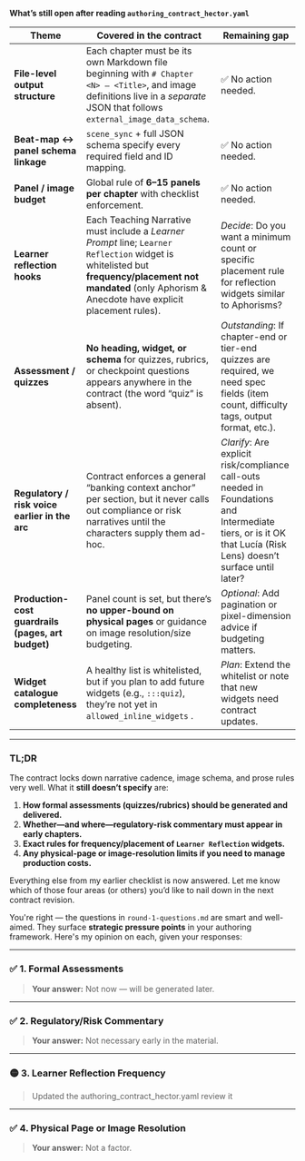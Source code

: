 **What’s still open after reading `authoring_contract_hector.yaml`**

| Theme | Covered in the contract | Remaining gap |
| -------------------------------------------------- | ----------------------------------------------------------------------------------------------------------------------------------------------------------------------------------------------------------- | --------------------------------------------------------------------------------------------------------------------------------------------------------------- |
| **File-level output structure** | Each chapter must be its own Markdown file beginning with `# Chapter <N> – <Title>`, and image definitions live in a *separate* JSON that follows `external_image_data_schema`. | ✅ No action needed. |
| **Beat-map ↔ panel schema linkage** | `scene_sync` + full JSON schema specify every required field and ID mapping. | ✅ No action needed. |
| **Panel / image budget** | Global rule of **6–15 panels per chapter** with checklist enforcement. | ✅ No action needed. |
| **Learner reflection hooks** | Each Teaching Narrative must include a *Learner Prompt* line; `Learner Reflection` widget is whitelisted but **frequency/placement not mandated** (only Aphorism & Anecdote have explicit placement rules). | *Decide*: Do you want a minimum count or specific placement rule for reflection widgets similar to Aphorisms? |
| **Assessment / quizzes** | **No heading, widget, or schema** for quizzes, rubrics, or checkpoint questions appears anywhere in the contract (the word “quiz” is absent). | *Outstanding*: If chapter-end or tier-end quizzes are required, we need spec fields (item count, difficulty tags, output format, etc.). |
| **Regulatory / risk voice earlier in the arc** | Contract enforces a general “banking context anchor” per section, but it never calls out compliance or risk narratives until the characters supply them ad-hoc. | *Clarify*: Are explicit risk/compliance call-outs needed in Foundations and Intermediate tiers, or is it OK that Lucía (Risk Lens) doesn’t surface until later? |
| **Production-cost guardrails (pages, art budget)** | Panel count is set, but there’s **no upper-bound on physical pages** or guidance on image resolution/size budgeting. | *Optional*: Add pagination or pixel-dimension advice if budgeting matters. |
| **Widget catalogue completeness** | A healthy list is whitelisted, but if you plan to add future widgets (e.g., `:::quiz`), they’re not yet in `allowed_inline_widgets` . | *Plan*: Extend the whitelist or note that new widgets need contract updates. |

______________________________________________________________________

### TL;DR

The contract locks down narrative cadence, image schema, and prose rules very well. What it **still doesn’t specify** are:

1. **How formal assessments (quizzes/rubrics) should be generated and delivered.**
2. **Whether—and where—regulatory-risk commentary must appear in early chapters.**
3. **Exact rules for frequency/placement of `Learner Reflection` widgets.**
4. **Any physical-page or image-resolution limits if you need to manage production costs.**

Everything else from my earlier checklist is now answered. Let me know which of those four areas (or others) you’d like to nail down in the next contract revision.

You're right — the questions in `round-1-questions.md` are smart and well-aimed. They surface **strategic pressure points** in your authoring framework. Here's my opinion on each, given your responses:

______________________________________________________________________

### ✅ 1. **Formal Assessments**

> **Your answer:** Not now — will be generated later.

______________________________________________________________________

### ✅ 2. **Regulatory/Risk Commentary**

> **Your answer:** Not necessary early in the material.

______________________________________________________________________

### 🟡 3. **Learner Reflection Frequency**

> Updated the authoring_contract_hector.yaml review it

______________________________________________________________________

### ✅ 4. **Physical Page or Image Resolution**

> **Your answer:** Not a factor.

